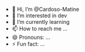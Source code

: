 - 👋 Hi, I’m @Cardoso-Matine
- 👀 I’m interested in dev
- 🌱 I’m currently learning 
- 📫 How to reach me ...
- 😄 Pronouns: ...
- ⚡ Fun fact: ...

<!---
Cardoso-Matine/Cardoso-Matine is a ✨ special ✨ repository because its `README.md` (this file) appears on your GitHub profile.
You can click the Preview link to take a look at your changes.
--->
